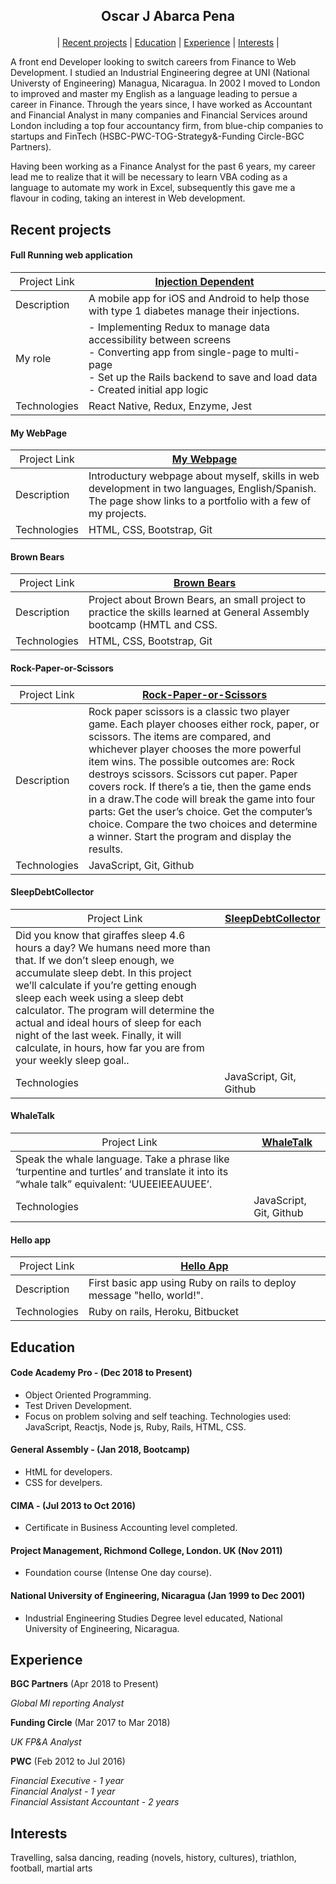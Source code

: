 ## <p align="center"> Oscar J Abarca Pena </p>

 <p align="center"> | <a href=#recent-projects>Recent projects</a> | <a href=#education>Education</a> | <a href=#experience>Experience</a> | <a href=#interests>Interests</a> | </p>

A front end Developer looking to switch careers from Finance to Web Development.
I studied an Industrial Engineering degree at UNI (National Universty of Engineering) Managua, Nicaragua. In 2002 I moved to London to improved and master my English as a language leading to persue a career in Finance. Through the years since, I have worked as Accountant and Financial Analyst in many companies and Financial Services around London including a top four accountancy firm, from blue-chip companies to startups and FinTech (HSBC-PWC-TOG-Strategy&-Funding Circle-BGC Partners).

Having been working as a Finance Analyst for the past 6 years, my career lead me to realize that it will be necessary to learn VBA coding as a language to automate my work in Excel, subsequently this gave me a flavour in coding, taking an interest in Web development.

## Recent projects

#### Full Running web application
| <span style="font-weight:normal">Project Link </span>| [Injection Dependent](https://github.com/Alastair2D/injection_dependent) |
|-----|-----|
| Description | A mobile app for iOS and Android to help those with type 1 diabetes manage their injections. |
| My role | - Implementing Redux to manage data accessibility between screens <br> - Converting app from single-page to multi-page <br> - Set up the Rails backend to save and load data <br> - Created initial app logic |
|Technologies | React Native, Redux, Enzyme, Jest |

#### My WebPage
| <span style="font-weight:normal">Project Link </span>| [My Webpage](https://oscabape10.github.io/oscarJAbarcaPena/index.html) |
|-----|-----|
| Description | Introductury webpage about myself, skills in web development in two languages, English/Spanish. The page show links to a portfolio with a few of my projects. |
|Technologies | HTML, CSS, Bootstrap, Git |

#### Brown Bears
| <span style="font-weight:normal">Project Link </span>| [Brown Bears](https://oscabape10.github.io/Brown-Bears/index.html)|
|-----|-----|
| Description | Project about Brown Bears, an small project to practice the skills learned at General Assembly bootcamp (HMTL and CSS. |
|Technologies | HTML, CSS, Bootstrap, Git |

#### Rock-Paper-or-Scissors
| <span style="font-weight:normal">Project Link </span>| [Rock-Paper-or-Scissors](https://oscabape10.github.io/Rock-Paper-or-Scissors/) |
|-----|-----|
| Description | Rock paper scissors is a classic two player game. Each player chooses either rock, paper, or scissors. The items are compared, and whichever player chooses the more powerful item wins. The possible outcomes are: Rock destroys scissors. Scissors cut paper. Paper covers rock. If there’s a tie, then the game ends in a draw.The code will break the game into four parts: Get the user’s choice. Get the computer’s choice. Compare the two choices and determine a winner. Start the program and display the results. | 
|Technologies | JavaScript, Git, Github |

#### SleepDebtCollector
| <span style="font-weight:normal">Project Link </span>| [SleepDebtCollector](https://oscabape10.github.io/SleepDebtCollector/) |
|-----|-----|
| Did you know that giraffes sleep 4.6 hours a day? We humans need more than that. If we don’t sleep enough, we accumulate sleep debt. In this project we’ll calculate if you’re getting enough sleep each week using a sleep debt calculator. The program will determine the actual and ideal hours of sleep for each night of the last week. Finally, it will calculate, in hours, how far you are from your weekly sleep goal.. | 
|Technologies | JavaScript, Git, Github |

#### WhaleTalk
| <span style="font-weight:normal">Project Link </span>| [WhaleTalk](https://oscabape10.github.io/whaleTalk/) |
|-----|-----|
| Speak the whale language. Take a phrase like ‘turpentine and turtles’ and translate it into its “whale talk” equivalent: ‘UUEEIEEAUUEE’. | 
|Technologies | JavaScript, Git, Github |


#### Hello app
| <span style="font-weight:normal">Project Link </span>| [Hello App](https://github.com/oscabape10/Hello-app) |
|-----|-----|
| Description | First basic app using Ruby on rails to deploy message "hello, world!". |
|Technologies | Ruby on rails, Heroku, Bitbucket |

## Education

#### Code Academy Pro - (Dec 2018 to Present)
* Object Oriented Programming.
* Test Driven Development.
* Focus on problem solving and self teaching.
Technologies used: JavaScript, Reactjs, Node js, Ruby, Rails, HTML, CSS.

#### General Assembly - (Jan 2018, Bootcamp)
* HtML for developers.
* CSS for develpers.

#### CIMA - (Jul 2013 to Oct 2016)
- Certificate in Business Accounting level completed.

#### Project Management, Richmond College, London. UK (Nov 2011)
- Foundation course (Intense One day course).

#### National University of Engineering, Nicaragua (Jan 1999 to Dec 2001)

- Industrial Engineering Studies Degree level educated, National University of Engineering, Nicaragua.

## Experience

**BGC Partners** (Apr 2018 to Present)

*Global MI reporting Analyst*

**Funding Circle** (Mar 2017 to Mar 2018)

*UK FP&A Analyst*  

**PWC** (Feb 2012 to Jul 2016) 

*Financial Executive - 1 year*  
*Financial Analyst - 1 year*  
*Financial Assistant Accountant	- 2 years*  


## Interests
Travelling, salsa dancing, reading (novels, history, cultures), triathlon, football, martial arts
